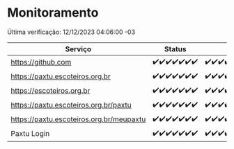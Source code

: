 # Monitoramento

Última verificação: 12/12/2023 04:06:00 -03

|Serviço|Status|Últimas 24h|
|---|---|---|
|https://github.com|<span title="2023-12-05: OK=24">✔️</span><span title="2023-12-06: OK=23">✔️</span><span title="2023-12-07: OK=24">✔️</span><span title="2023-12-08: OK=24">✔️</span><span title="2023-12-09: OK=24">✔️</span><span title="2023-12-10: OK=24">✔️</span><span title="2023-12-11: OK=7">✔️</span>|<span title="11/12/2023 04:06:00 -03 : 200">✔️</span><span title="11/12/2023 05:09:00 -03 : 200">✔️</span><span title="11/12/2023 06:07:00 -03 : 200">✔️</span><span title="11/12/2023 07:07:00 -03 : 200">✔️</span><span title="11/12/2023 08:05:00 -03 : 200">✔️</span><span title="11/12/2023 09:11:00 -03 : 200">✔️</span><span title="11/12/2023 10:10:00 -03 : 200">✔️</span><span title="11/12/2023 11:06:00 -03 : 200">✔️</span><span title="11/12/2023 12:06:00 -03 : 200">✔️</span><span title="11/12/2023 13:08:00 -03 : 200">✔️</span><span title="11/12/2023 14:05:00 -03 : 200">✔️</span><span title="11/12/2023 15:08:00 -03 : 200">✔️</span><span title="11/12/2023 16:03:00 -03 : 200">✔️</span><span title="11/12/2023 17:07:00 -03 : 200">✔️</span><span title="11/12/2023 18:05:00 -03 : 200">✔️</span><span title="11/12/2023 19:06:00 -03 : 200">✔️</span><span title="11/12/2023 20:06:00 -03 : 200">✔️</span><span title="11/12/2023 21:31:00 -03 : 200">✔️</span><span title="11/12/2023 22:49:00 -03 : 200">✔️</span><span title="11/12/2023 23:22:00 -03 : 200">✔️</span><span title="12/12/2023 00:07:00 -03 : 200">✔️</span><span title="12/12/2023 01:08:00 -03 : 200">✔️</span><span title="12/12/2023 02:06:00 -03 : 200">✔️</span><span title="12/12/2023 03:08:00 -03 : 200">✔️</span><span title="12/12/2023 04:06:00 -03 : 200">✔️</span>|
|https://paxtu.escoteiros.org.br|<span title="2023-12-05: OK=24">✔️</span><span title="2023-12-06: OK=23">✔️</span><span title="2023-12-07: OK=24">✔️</span><span title="2023-12-08: OK=24">✔️</span><span title="2023-12-09: OK=24">✔️</span><span title="2023-12-10: OK=24">✔️</span><span title="2023-12-11: OK=7">✔️</span>|<span title="11/12/2023 04:06:00 -03 : 200">✔️</span><span title="11/12/2023 05:09:00 -03 : 200">✔️</span><span title="11/12/2023 06:07:00 -03 : 200">✔️</span><span title="11/12/2023 07:07:00 -03 : 200">✔️</span><span title="11/12/2023 08:05:00 -03 : 200">✔️</span><span title="11/12/2023 09:11:00 -03 : 200">✔️</span><span title="11/12/2023 10:10:00 -03 : 200">✔️</span><span title="11/12/2023 11:06:00 -03 : 200">✔️</span><span title="11/12/2023 12:06:00 -03 : 200">✔️</span><span title="11/12/2023 13:08:00 -03 : 200">✔️</span><span title="11/12/2023 14:05:00 -03 : 200">✔️</span><span title="11/12/2023 15:08:00 -03 : 200">✔️</span><span title="11/12/2023 16:03:00 -03 : 200">✔️</span><span title="11/12/2023 17:07:00 -03 : 200">✔️</span><span title="11/12/2023 18:05:00 -03 : 200">✔️</span><span title="11/12/2023 19:06:00 -03 : 200">✔️</span><span title="11/12/2023 20:06:00 -03 : 200">✔️</span><span title="11/12/2023 21:31:00 -03 : 200">✔️</span><span title="11/12/2023 22:49:00 -03 : 200">✔️</span><span title="11/12/2023 23:22:00 -03 : 200">✔️</span><span title="12/12/2023 00:07:00 -03 : 200">✔️</span><span title="12/12/2023 01:08:00 -03 : 200">✔️</span><span title="12/12/2023 02:06:00 -03 : 200">✔️</span><span title="12/12/2023 03:08:00 -03 : 200">✔️</span><span title="12/12/2023 04:06:00 -03 : 200">✔️</span>|
|https://escoteiros.org.br|<span title="2023-12-05: OK=24">✔️</span><span title="2023-12-06: OK=23">✔️</span><span title="2023-12-07: OK=24">✔️</span><span title="2023-12-08: OK=24">✔️</span><span title="2023-12-09: OK=24">✔️</span><span title="2023-12-10: OK=24">✔️</span><span title="2023-12-11: OK=7">✔️</span>|<span title="11/12/2023 04:06:00 -03 : 200">✔️</span><span title="11/12/2023 05:09:00 -03 : 200">✔️</span><span title="11/12/2023 06:07:00 -03 : 200">✔️</span><span title="11/12/2023 07:07:00 -03 : 200">✔️</span><span title="11/12/2023 08:05:00 -03 : 200">✔️</span><span title="11/12/2023 09:11:00 -03 : 200">✔️</span><span title="11/12/2023 10:10:00 -03 : 200">✔️</span><span title="11/12/2023 11:06:00 -03 : 200">✔️</span><span title="11/12/2023 12:06:00 -03 : 200">✔️</span><span title="11/12/2023 13:08:00 -03 : 200">✔️</span><span title="11/12/2023 14:05:00 -03 : 200">✔️</span><span title="11/12/2023 15:08:00 -03 : 200">✔️</span><span title="11/12/2023 16:03:00 -03 : 200">✔️</span><span title="11/12/2023 17:07:00 -03 : 200">✔️</span><span title="11/12/2023 18:05:00 -03 : 200">✔️</span><span title="11/12/2023 19:06:00 -03 : 200">✔️</span><span title="11/12/2023 20:06:00 -03 : 200">✔️</span><span title="11/12/2023 21:31:00 -03 : 200">✔️</span><span title="11/12/2023 22:49:00 -03 : 200">✔️</span><span title="11/12/2023 23:22:00 -03 : 200">✔️</span><span title="12/12/2023 00:07:00 -03 : 200">✔️</span><span title="12/12/2023 01:08:00 -03 : 200">✔️</span><span title="12/12/2023 02:06:00 -03 : 200">✔️</span><span title="12/12/2023 03:08:00 -03 : 200">✔️</span><span title="12/12/2023 04:06:00 -03 : 200">✔️</span>|
|https://paxtu.escoteiros.org.br/paxtu|<span title="2023-12-05: OK=24">✔️</span><span title="2023-12-06: OK=23">✔️</span><span title="2023-12-07: OK=24">✔️</span><span title="2023-12-08: OK=24">✔️</span><span title="2023-12-09: OK=24">✔️</span><span title="2023-12-10: OK=24">✔️</span><span title="2023-12-11: OK=7">✔️</span>|<span title="11/12/2023 04:06:00 -03 : 200">✔️</span><span title="11/12/2023 05:09:00 -03 : 200">✔️</span><span title="11/12/2023 06:07:00 -03 : 200">✔️</span><span title="11/12/2023 07:07:00 -03 : 200">✔️</span><span title="11/12/2023 08:05:00 -03 : 200">✔️</span><span title="11/12/2023 09:11:00 -03 : 200">✔️</span><span title="11/12/2023 10:10:00 -03 : 200">✔️</span><span title="11/12/2023 11:06:00 -03 : 200">✔️</span><span title="11/12/2023 12:06:00 -03 : 200">✔️</span><span title="11/12/2023 13:08:00 -03 : 200">✔️</span><span title="11/12/2023 14:05:00 -03 : 200">✔️</span><span title="11/12/2023 15:08:00 -03 : 200">✔️</span><span title="11/12/2023 16:03:00 -03 : 200">✔️</span><span title="11/12/2023 17:07:00 -03 : 200">✔️</span><span title="11/12/2023 18:05:00 -03 : 200">✔️</span><span title="11/12/2023 19:06:00 -03 : 200">✔️</span><span title="11/12/2023 20:06:00 -03 : 200">✔️</span><span title="11/12/2023 21:31:00 -03 : 200">✔️</span><span title="11/12/2023 22:49:00 -03 : 200">✔️</span><span title="11/12/2023 23:22:00 -03 : 200">✔️</span><span title="12/12/2023 00:07:00 -03 : 200">✔️</span><span title="12/12/2023 01:08:00 -03 : 200">✔️</span><span title="12/12/2023 02:06:00 -03 : 200">✔️</span><span title="12/12/2023 03:08:00 -03 : 200">✔️</span><span title="12/12/2023 04:06:00 -03 : 200">✔️</span>|
|https://paxtu.escoteiros.org.br/meupaxtu|<span title="2023-12-05: OK=24">✔️</span><span title="2023-12-06: OK=23">✔️</span><span title="2023-12-07: OK=24">✔️</span><span title="2023-12-08: OK=24">✔️</span><span title="2023-12-09: OK=24">✔️</span><span title="2023-12-10: OK=24">✔️</span><span title="2023-12-11: OK=7">✔️</span>|<span title="11/12/2023 04:06:00 -03 : 200">✔️</span><span title="11/12/2023 05:09:00 -03 : 200">✔️</span><span title="11/12/2023 06:07:00 -03 : 200">✔️</span><span title="11/12/2023 07:07:00 -03 : 200">✔️</span><span title="11/12/2023 08:05:00 -03 : 200">✔️</span><span title="11/12/2023 09:11:00 -03 : 200">✔️</span><span title="11/12/2023 10:10:00 -03 : 200">✔️</span><span title="11/12/2023 11:06:00 -03 : 200">✔️</span><span title="11/12/2023 12:06:00 -03 : 200">✔️</span><span title="11/12/2023 13:08:00 -03 : 200">✔️</span><span title="11/12/2023 14:05:00 -03 : 200">✔️</span><span title="11/12/2023 15:08:00 -03 : 200">✔️</span><span title="11/12/2023 16:03:00 -03 : 200">✔️</span><span title="11/12/2023 17:07:00 -03 : 200">✔️</span><span title="11/12/2023 18:05:00 -03 : 200">✔️</span><span title="11/12/2023 19:06:00 -03 : 200">✔️</span><span title="11/12/2023 20:06:00 -03 : 200">✔️</span><span title="11/12/2023 21:31:00 -03 : 200">✔️</span><span title="11/12/2023 22:49:00 -03 : 200">✔️</span><span title="11/12/2023 23:22:00 -03 : 200">✔️</span><span title="12/12/2023 00:07:00 -03 : 200">✔️</span><span title="12/12/2023 01:08:00 -03 : 200">✔️</span><span title="12/12/2023 02:06:00 -03 : 200">✔️</span><span title="12/12/2023 03:08:00 -03 : 200">✔️</span><span title="12/12/2023 04:06:00 -03 : 200">✔️</span>|
|Paxtu Login|<span title="2023-12-05: OK=24">✔️</span><span title="2023-12-06: OK=23">✔️</span><span title="2023-12-07: OK=24">✔️</span><span title="2023-12-08: OK=24">✔️</span><span title="2023-12-09: OK=24">✔️</span><span title="2023-12-10: OK=24">✔️</span><span title="2023-12-11: OK=7">✔️</span>|<span title="11/12/2023 04:06:00 -03 : 200">✔️</span><span title="11/12/2023 05:09:00 -03 : 200">✔️</span><span title="11/12/2023 06:07:00 -03 : 200">✔️</span><span title="11/12/2023 07:07:00 -03 : 200">✔️</span><span title="11/12/2023 08:05:00 -03 : 200">✔️</span><span title="11/12/2023 09:11:00 -03 : 200">✔️</span><span title="11/12/2023 10:10:00 -03 : 200">✔️</span><span title="11/12/2023 11:06:00 -03 : 200">✔️</span><span title="11/12/2023 12:06:00 -03 : 200">✔️</span><span title="11/12/2023 13:08:00 -03 : 200">✔️</span><span title="11/12/2023 14:05:00 -03 : 200">✔️</span><span title="11/12/2023 15:08:00 -03 : 200">✔️</span><span title="11/12/2023 16:03:00 -03 : 200">✔️</span><span title="11/12/2023 17:07:00 -03 : 200">✔️</span><span title="11/12/2023 18:05:00 -03 : 200">✔️</span><span title="11/12/2023 19:06:00 -03 : 200">✔️</span><span title="11/12/2023 20:06:00 -03 : 200">✔️</span><span title="11/12/2023 21:31:00 -03 : 200">✔️</span><span title="11/12/2023 22:49:00 -03 : 200">✔️</span><span title="11/12/2023 23:22:00 -03 : 200">✔️</span><span title="12/12/2023 00:07:00 -03 : 200">✔️</span><span title="12/12/2023 01:08:00 -03 : 200">✔️</span><span title="12/12/2023 02:06:00 -03 : 200">✔️</span><span title="12/12/2023 03:08:00 -03 : 200">✔️</span><span title="12/12/2023 04:06:00 -03 : 200">✔️</span>|

